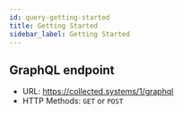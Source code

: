 ```yaml
---
id: query-getting-started
title: Getting Started
sidebar_label: Getting Started
---
```


## GraphQL endpoint

- URL: <https://collected.systems/1/graphql>
- HTTP Methods: `GET` or `POST`
